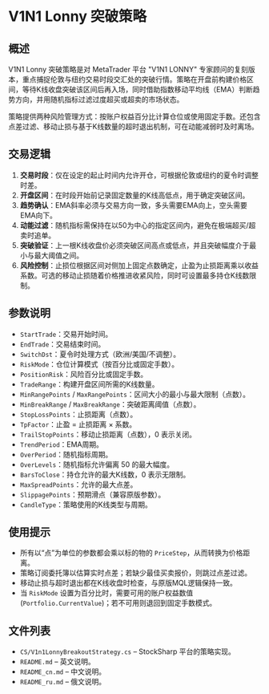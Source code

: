 # V1N1 Lonny 突破策略

## 概述
V1N1 Lonny 突破策略是对 MetaTrader 平台 "V1N1 LONNY" 专家顾问的复刻版本，重点捕捉伦敦与纽约交易时段交汇处的突破行情。策略在开盘前构建价格区间，等待K线收盘突破该区间后再入场，同时借助指数移动平均线（EMA）判断趋势方向，并用随机指标过滤过度超买或超卖的市场状态。

策略提供两种风险管理方式：按账户权益百分比计算仓位或使用固定手数。还包含点差过滤、移动止损与基于K线数量的超时退出机制，可在动能减弱时及时离场。

## 交易逻辑
1. **交易时段**：仅在设定的起止时间内允许开仓，可根据伦敦或纽约的夏令时调整时差。
2. **开盘区间**：在时段开始前记录固定数量的K线高低点，用于确定突破区间。
3. **趋势确认**：EMA斜率必须与交易方向一致，多头需要EMA向上，空头需要EMA向下。
4. **动能过滤**：随机指标需保持在以50为中心的指定区间内，避免在极端超买/超卖时追单。
5. **突破验证**：上一根K线收盘价必须突破区间高点或低点，并且突破幅度介于最小与最大阈值之间。
6. **风险控制**：止损位根据区间对侧加上固定点数确定，止盈为止损距离乘以收益系数。可选的移动止损随着价格推进收紧风险，同时可设置最多持仓K线数限制。

## 参数说明
- `StartTrade`：交易开始时间。
- `EndTrade`：交易结束时间。
- `SwitchDst`：夏令时处理方式（欧洲/美国/不调整）。
- `RiskMode`：仓位计算模式（按百分比或固定手数）。
- `PositionRisk`：风险百分比或固定手数。
- `TradeRange`：构建开盘区间所需的K线数量。
- `MinRangePoints` / `MaxRangePoints`：区间大小的最小与最大限制（点数）。
- `MinBreakRange` / `MaxBreakRange`：突破距离阈值（点数）。
- `StopLossPoints`：止损距离（点数）。
- `TpFactor`：止盈 = 止损距离 × 系数。
- `TrailStopPoints`：移动止损距离（点数），0 表示关闭。
- `TrendPeriod`：EMA周期。
- `OverPeriod`：随机指标周期。
- `OverLevels`：随机指标允许偏离 50 的最大幅度。
- `BarsToClose`：持仓允许的最大K线数，0 表示无限制。
- `MaxSpreadPoints`：允许的最大点差。
- `SlippagePoints`：预期滑点（兼容原版参数）。
- `CandleType`：策略使用的K线类型与周期。

## 使用提示
- 所有以“点”为单位的参数都会乘以标的物的 `PriceStep`，从而转换为价格距离。
- 策略订阅委托簿以估算实时点差；若缺少最佳买卖报价，则跳过点差过滤。
- 移动止损与超时退出都在K线收盘时检查，与原版MQL逻辑保持一致。
- 当 `RiskMode` 设置为百分比时，需要可用的账户权益数值 (`Portfolio.CurrentValue`)；若不可用则退回到固定手数模式。

## 文件列表
- `CS/V1n1LonnyBreakoutStrategy.cs` – StockSharp 平台的策略实现。
- `README.md` – 英文说明。
- `README_cn.md` – 中文说明。
- `README_ru.md` – 俄文说明。
